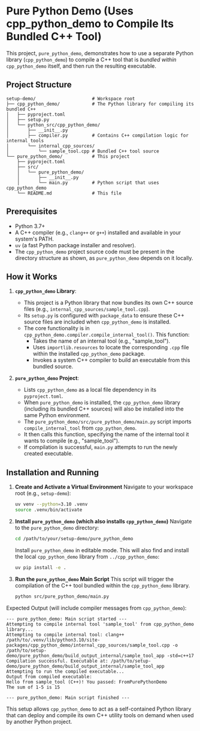 # Pure Python Demo (Uses cpp_python_demo to Compile Its Bundled C++ Tool)

This project, `pure_python_demo`, demonstrates how to use a separate Python library (`cpp_python_demo`) to compile a C++ tool that is *bundled within* `cpp_python_demo` itself, and then run the resulting executable.

## Project Structure

```
setup-demo/                     # Workspace root
├── cpp_python_demo/            # The Python library for compiling its bundled C++
│   ├── pyproject.toml
│   ├── setup.py
│   └── python_src/cpp_python_demo/
│       ├── __init__.py
│       ├── compiler.py         # Contains C++ compilation logic for internal tools
│       └── internal_cpp_sources/
│           └── sample_tool.cpp # Bundled C++ tool source
└── pure_python_demo/           # This project
    ├── pyproject.toml
    ├── src/
    │   └── pure_python_demo/
    │       ├── __init__.py
    │       └── main.py         # Python script that uses cpp_python_demo
    └── README.md               # This file
```

## Prerequisites

- Python 3.7+
- A C++ compiler (e.g., `clang++` or `g++`) installed and available in your system's PATH.
- `uv` (a fast Python package installer and resolver).
- The `cpp_python_demo` project source code must be present in the directory structure as shown, as `pure_python_demo` depends on it locally.

## How it Works

1.  **`cpp_python_demo` Library**: 
    *   This project is a Python library that now bundles its own C++ source files (e.g., `internal_cpp_sources/sample_tool.cpp`).
    *   Its `setup.py` is configured with `package_data` to ensure these C++ source files are included when `cpp_python_demo` is installed.
    *   The core functionality is in `cpp_python_demo.compiler.compile_internal_tool()`. This function:
        *   Takes the name of an internal tool (e.g., "sample_tool").
        *   Uses `importlib.resources` to locate the corresponding `.cpp` file within the installed `cpp_python_demo` package.
        *   Invokes a system C++ compiler to build an executable from this bundled source.

2.  **`pure_python_demo` Project**: 
    *   Lists `cpp_python_demo` as a local file dependency in its `pyproject.toml`.
    *   When `pure_python_demo` is installed, the `cpp_python_demo` library (including its bundled C++ sources) will also be installed into the same Python environment.
    *   The `pure_python_demo/src/pure_python_demo/main.py` script imports `compile_internal_tool` from `cpp_python_demo`.
    *   It then calls this function, specifying the name of the internal tool it wants to compile (e.g., "sample_tool").
    *   If compilation is successful, `main.py` attempts to run the newly created executable.

## Installation and Running

1.  **Create and Activate a Virtual Environment**
    Navigate to your workspace root (e.g., `setup-demo`):
    ```bash
    uv venv --python=3.10 .venv 
    source .venv/bin/activate
    ```

2.  **Install `pure_python_demo` (which also installs `cpp_python_demo`)**
    Navigate to the `pure_python_demo` directory:
    ```bash
    cd /path/to/your/setup-demo/pure_python_demo
    ```
    Install `pure_python_demo` in editable mode. This will also find and install the local `cpp_python_demo` library from `../cpp_python_demo`:
    ```bash
    uv pip install -e .
    ```

3.  **Run the `pure_python_demo` Main Script**
    This script will trigger the compilation of the C++ tool bundled within the `cpp_python_demo` library.
    ```bash
    python src/pure_python_demo/main.py
    ```

Expected Output (will include compiler messages from `cpp_python_demo`):
```
--- pure_python_demo: Main script started ---
Attempting to compile internal tool 'sample_tool' from cpp_python_demo library...
Attempting to compile internal tool: clang++ /path/to/.venv/lib/python3.10/site-packages/cpp_python_demo/internal_cpp_sources/sample_tool.cpp -o /path/to/setup-demo/pure_python_demo/build_output_internal/sample_tool_app -std=c++17
Compilation successful. Executable at: /path/to/setup-demo/pure_python_demo/build_output_internal/sample_tool_app
Attempting to run the compiled executable...
Output from compiled executable:
Hello from sample_tool (C++)! You passed: FromPurePythonDemo
The sum of 1-5 is 15

--- pure_python_demo: Main script finished ---
```

This setup allows `cpp_python_demo` to act as a self-contained Python library that can deploy and compile its own C++ utility tools on demand when used by another Python project. 